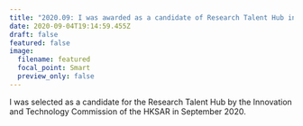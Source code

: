 ```yaml
---
title: "2020.09: I was awarded as a candidate of Research Talent Hub in HK"
date: 2020-09-04T19:14:59.455Z
draft: false
featured: false
image:
  filename: featured
  focal_point: Smart
  preview_only: false
---
```

I was selected as a candidate for the Research Talent Hub by the Innovation and Technology Commission of the HKSAR in September 2020.